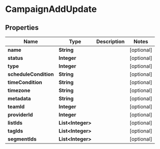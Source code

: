 
# CampaignAddUpdate

## Properties
Name | Type | Description | Notes
------------ | ------------- | ------------- | -------------
**name** | **String** |  |  [optional]
**status** | **Integer** |  |  [optional]
**type** | **Integer** |  |  [optional]
**scheduleCondition** | **String** |  |  [optional]
**timeCondition** | **String** |  |  [optional]
**timezone** | **String** |  |  [optional]
**metadata** | **String** |  |  [optional]
**teamId** | **Integer** |  |  [optional]
**providerId** | **Integer** |  |  [optional]
**listIds** | **List&lt;Integer&gt;** |  |  [optional]
**tagIds** | **List&lt;Integer&gt;** |  |  [optional]
**segmentIds** | **List&lt;Integer&gt;** |  |  [optional]



